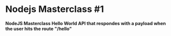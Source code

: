 # Nodejs Masterclass #1

#### NodeJS Masterclass Hello World API that respondes with a payload when the user hits the route "/hello"
